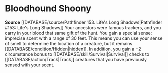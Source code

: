 ﻿---
id: '54'
name: Bloodhound Shoony
rarity: Common
rus_type_level: null
source: '[[DATABASE/source/Pathfinder 153. Life''s Long Shadows|Pathfinder #153: Life''s
  Long Shadows]]'
trait: null
type: Heritage

---
# Bloodhound Shoony

**Source** [[DATABASE/source/Pathfinder 153. Life's Long Shadows|Pathfinder #153: Life's Long Shadows]]
Your ancestors were famous trackers, and you carry in your blood that same gift of the hunt. You gain a special sense: imprecise scent with a range of 30 feet. This means you can use your sense of smell to determine the location of a creature, but it remains [[DATABASE/condition/Hidden|hidden]]. In addition, you gain a +2 circumstance bonus to [[DATABASE/skill/Survival|Survival]] checks to [[DATABASE/action/Track|Track]] creatures that you have previously sensed with your scent.